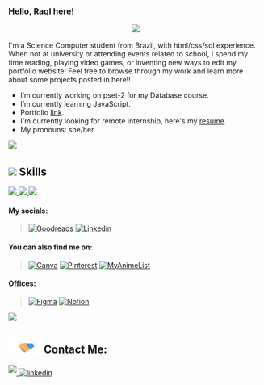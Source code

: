 ### Hello, Raql here!

<p align="center">
  <a href="https://github.com/DenverCoder1/readme-typing-svg"><img src="https://readme-typing-svg.herokuapp.com?font=Time+New+Roman&color=blue&size=20&center=true&vCenter=true&width=600&height=100&lines=Hello;Raquel+Rigoni,+here;Computer+Science+Student;Active+Learner/Researcher"></a>
</p>

I'm a Science Computer student from Brazil, with html/css/sql experience.
When not at university or attending events related to school, I spend my time reading, playing video games, or inventing new ways to edit my portfolio website!
Feel free to browse through my work and learn more about some projects posted in here!!

- I’m currently working on pset-2 for my Database course.
- I’m currently learning JavaScript.
- Portfolio [link](https://raqs-bot.github.io/Portfolio/).
- I'm currently looking for remote internship, here's my [resume](https://raqs-bot.github.io/Portfolio/imgs/resume.pdf).
- My pronouns: she/her

<img src="https://user-images.githubusercontent.com/73097560/115834477-dbab4500-a447-11eb-908a-139a6edaec5c.gif">

<h2><img src="https://media2.giphy.com/media/QssGEmpkyEOhBCb7e1/giphy.gif?cid=ecf05e47a0n3gi1bfqntqmob8g9aid1oyj2wr3ds3mg700bl&rid=giphy.gif" width ="20"><b> Skills</b> <br></h2>
<a href= https://github.com/Aditya664?tab=repositories&q=&type=&language=javascript&sort= > <img width ='32px' src ='https://raw.githubusercontent.com/rahulbanerjee26/githubAboutMeGenerator/main/icons/javascript.svg'> </a>
<a href= https://github.com/Aditya664?tab=repositories&q=&type=&language=css&sort= > <img width ='32px' src ='https://raw.githubusercontent.com/rahulbanerjee26/githubAboutMeGenerator/main/icons/css.svg'> </a>
<a href= https://github.com/Aditya664?tab=repositories&q=&type=&language=html&sort= > <img width ='32px' src ='https://raw.githubusercontent.com/rahulbanerjee26/githubAboutMeGenerator/main/icons/html.svg'> </a>


#### My socials:

>[![Goodreads](https://img.shields.io/badge/Goodreads-372213?style=for-the-badge&logo=goodreads&logoColor=white)](https://www.goodreads.com/user/show/112164032-raquel)
>[![Linkedin](https://img.shields.io/badge/LinkedIn-0077B5?style=for-the-badge&logo=linkedin&logoColor=white)](https://www.linkedin.com/in/raquel-rigoni-de-brito-costa-a06593219/)

#### You can also find me on:

>[![Canva](https://img.shields.io/badge/Canva-%2300C4CC.svg?&style=for-the-badge&logo=Canva&logoColor=white)](https://www.canva.com/your-projects)
>[![Pinterest](https://img.shields.io/badge/Pinterest-%23E60023.svg?&style=for-the-badge&logo=Pinterest&logoColor=white)](https://www.pinterest.ca/raqs__/)
>[![MyAnimeList](https://img.shields.io/badge/Myanimelist-2E51A2?style=for-the-badge&logo=myanimelist&logoColor=white)](https://myanimelist.net/profile/Raqs-bot)


#### Offices:

>[![Figma](https://img.shields.io/badge/Figma-F24E1E?style=for-the-badge&logo=figma&logoColor=white)](https://www.figma.com/files/recent?fuid=1137895461600195202)
>[![Notion](https://img.shields.io/badge/Notion-000000?style=for-the-badge&logo=notion&logoColor=white)](https://www.notion.so/Home-caf422253f044f5aab05e914f57922cf)
<!-- >![Codepen(https://img.shields.io/badge/Codepen-000000?style=for-the-badge&logo=codepen&logoColor=white)]() --!>
<!-- >![Instagram](https://img.shields.io/badge/Instagram-E4405F?style=for-the-badge&logo=instagram&logoColor=white)() --!>
<!-- >![Gmail(rrbcostaa@gmail.com)](https://img.shields.io/badge/Gmail-D14836?style=for-the-badge&logo=gmail&logoColor=white) --!>


<img src="https://user-images.githubusercontent.com/73097560/115834477-dbab4500-a447-11eb-908a-139a6edaec5c.gif">
<h2><img src="https://github.com/0xAbdulKhalid/0xAbdulKhalid/raw/main/assets/mdImages/handshake.gif" width ="70"><b>Contact Me:</b>
<br></h2>

<a href="mailto:rrbcostaa@gmail.com" target="_blank">
<img src="https://img.shields.io/badge/gmail:  mail me-%23EA4335.svg?style=for-the-badge&logo=gmail&logoColor=white" t=mail style="margin-bottom: 5px;" />
</a>

<a href="https://www.linkedin.com/in/raquel-rigoni-de-brito-costa-a06593219/" target="_blank">
<img src="https://img.shields.io/badge/linkedin: Link in-%2300acee.svg?color=405DE6&style=for-the-badge&logo=linkedin&logoColor=white" alt=linkedin style="margin-bottom: 5px;"/>
</a>



